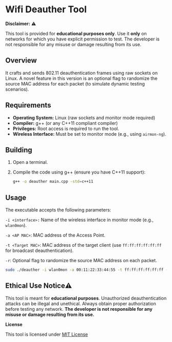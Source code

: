 # Wifi Deauther Tool

**Disclaimer:** ⚠️

This tool is provided for **educational purposes only**. Use it **only** on networks for which you have explicit permission to test. The developer is not responsible for any misuse or damage resulting from its use.

## Overview

It crafts and sends 802.11 deauthentication frames using raw sockets on Linux. A novel feature in this version is an optional flag to randomize the source MAC address for each packet (to simulate dynamic testing scenarios).

## Requirements

- **Operating System:** Linux (raw sockets and monitor mode required)
- **Compiler:** g++ (or any C++11 compliant compiler)
- **Privileges:** Root access is required to run the tool.
- **Wireless Interface:** Must be set to monitor mode (e.g., using `airmon-ng`).

## Building

1. Open a terminal.
2. Compile the code using g++ (ensure you have C++11 support):

   ```bash
   g++ -o deauther main.cpp -std=c++11

## Usage

The executable accepts the following parameters:

`-i <interface>:` Name of the wireless interface in monitor mode (e.g., `wlan0mon`).

`-a <AP MAC>`: MAC address of the Access Point.

`-t <Target MAC>`: MAC address of the target client (use `ff:ff:ff:ff:ff:ff` for broadcast deauthentication).

`-r`: Optional flag to randomize the source MAC address on each packet.

```bash
sudo ./deauther -i wlan0mon -a 00:11:22:33:44:55 -t ff:ff:ff:ff:ff:ff -r
```

## Ethical Use Notice⚠️

This tool is meant for **educational purposes**. Unauthorized deauthentication attacks can be illegal and unethical. Always obtain proper authorization before testing any network. **The developer is not responsible for any misuse or damage resulting from its use.**
 

**License**

This tool is licensed under [MIT License](LICENSE)
